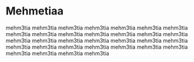 # Mehmetiaa
mehm3tia mehm3tia mehm3tia mehm3tia mehm3tia mehm3tia mehm3tia mehm3tia mehm3tia mehm3tia mehm3tia mehm3tia mehm3tia mehm3tia mehm3tia mehm3tia mehm3tia mehm3tia mehm3tia mehm3tia mehm3tia mehm3tia mehm3tia mehm3tia mehm3tia mehm3tia mehm3tia mehm3tia mehm3tia mehm3tia mehm3tia mehm3tia 
